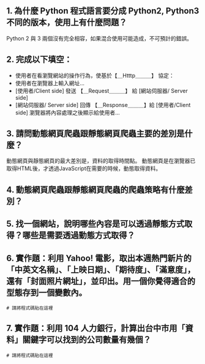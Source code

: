 ## 1. 為什麼 Python 程式語言要分成 Python2, Python3 不同的版本，使用上有什麼問題？
Python 2 與 3 兩個沒有完全相容，如果混合使用可能造成，不可預計的錯誤。

## 2. 完成以下填空：

- 使用者在看瀏覽網站的操作行為，使基於【＿Htttp＿＿＿】  協定：
- 使用者在瀏覽器上輸入網址…
- [使用者/Client side] 發送 【＿Request＿＿＿】 給 [網站伺服器/ Server side]
- [網站伺服器/ Server side] 回傳 【＿Response＿＿＿】給 [使用者/Client side]
瀏覽器將內容處理之後顯示給使用者…

## 3. 請問動態網頁爬蟲跟靜態網頁爬蟲主要的差別是什麼？
動態網頁與靜態網頁的最大差別是，資料的取得時間點。
動態網頁是在瀏覽器已取得HTML後，才透過JavaScript在需要的時候，動態取得資料。

## 4. 動態網頁爬蟲跟靜態網頁爬蟲的爬蟲策略有什麼差別？

## 5. 找一個網站，說明哪些內容是可以透過靜態方式取得？哪些是需要透過動態方式取得？

## 6. 實作題：利用 Yahoo! 電影，取出本週熱門新片的「中英文名稱」、「上映日期」、「期待度」、「滿意度」，還有「封面照片網址」，並印出。用一個你覺得適合的型態存到一個變數內。

```
# 請將程式碼貼在這裡
```

## 7. 實作題：利用 104 人力銀行，計算出台中市用「資料」關鍵字可以找到的公司數量有幾個？

```
# 請將程式碼貼在這裡
```



